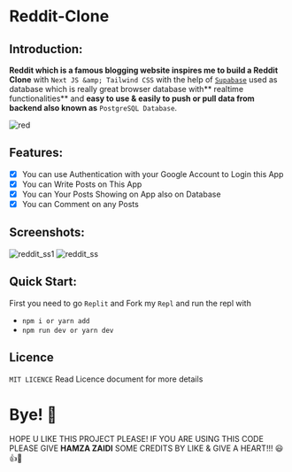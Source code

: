 # Reddit-Clone

## Introduction:

**Reddit which is a famous blogging website inspires me to build a Reddit Clone** with `Next JS &amp; Tailwind CSS` with the help of [`Supabase`](https://supabase.com/) used as database which is really great browser database with** realtime functionalities** and **easy to use & easily to push or pull data from backend also known as** `PostgreSQL Database`.

![red](https://user-images.githubusercontent.com/52501040/187037013-fd40f023-0a2a-4fab-8f36-d617a0352502.PNG)

## Features:
- [x] You can use Authentication with your Google Account to Login this App
- [x] You can Write Posts on This App
- [x] You can Your Posts Showing on App also on Database
- [x] You can Comment on any Posts

## Screenshots:

![reddit_ss1](https://user-images.githubusercontent.com/52501040/187036576-90fe2e7e-4494-4493-97eb-81324eff8605.PNG)
![reddit_ss](https://user-images.githubusercontent.com/52501040/187036579-35ee49b3-2cd5-4949-8abc-9902f831f874.PNG)

## Quick Start:
First you need to go `Replit` and Fork my `Repl` and run the repl with
- ``` npm i or yarn add ```
- ``` npm run dev or yarn dev ```

## Licence
`MIT LICENCE` Read Licence document for more details

# Bye! 👋
HOPE U LIKE THIS PROJECT PLEASE! IF YOU ARE USING THIS CODE PLEASE GIVE **HAMZA ZAIDI** SOME CREDITS BY LIKE & GIVE A HEART!!! 😃👍💛
